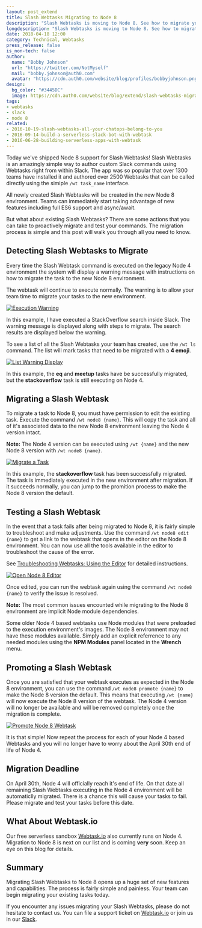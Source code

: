 ```yaml
---
layout: post_extend
title: Slash Webtasks Migrating to Node 8
description: "Slash Webtasks is moving to Node 8. See how to migrate your commands to ensure they keep running as expected."
longdescription: "Slash Webtasks is moving to Node 8. See how to migrate your commands to ensure they keep running as expected."
date: 2018-04-18 12:00
category: Technical, Webtasks
press_release: false
is_non-tech: false
author:
  name: "Bobby Johnson"
  url: "https://twitter.com/NotMyself"
  mail: "bobby.johnson@auth0.com"
  avatar: "https://cdn.auth0.com/website/blog/profiles/bobbyjohnson.png"
design:
  bg_color: "#3445DC"
  image: https://cdn.auth0.com/website/blog/extend/slash-webtasks-migrating-to-node-8/slash-webtasks-node8-logo.png
tags:
- webtasks
- slack
- node 8
related:
- 2016-10-19-slash-webtasks-all-your-chatops-belong-to-you
- 2016-09-14-build-a-serverless-slack-bot-with-webtask
- 2016-06-28-building-serverless-apps-with-webtask
---
```


Today we've shipped Node 8 support for Slash Webtasks! Slash Webtasks is an amazingly simple way to author custom Slack commands using Webtasks right from within Slack. The app was so popular that over 1300 teams have installed it and authored over 2500 Webtasks that can be called directly using the simiple `/wt task_name` interface.

All newly created Slash Webtasks will be created in the new Node 8 environment. Teams can immediately start taking advantage of new features including full ES6 support and async/await.

But what about existing Slash Webtasks? There are some actions that you can take to proactively migrate and test your commands. The migration process is simple and this post will walk you through all you need to know.

## Detecting Slash Webtasks to Migrate

Every time the Slash Webtask command is executed on the legacy Node 4 environment the system will display a warning message with instructions on how to migrate the task to the new Node 8 environment.

The webtask will continue to execute normally. The warning is to allow your team time to migrate your tasks to the new environment.

[![Execution Warning](https://cdn.auth0.com/website/blog/extend/slash-webtasks-migrating-to-node-8/slash-webtasks-execute-migrate.png)](https://cdn.auth0.com/website/blog/extend/slash-webtasks-migrating-to-node-8/slash-webtasks-execute-migrate.png)

In this example, I have executed a StackOverflow search inside Slack. The warning message is displayed along with steps to migrate. The search results are displayed below the warning.

To see a list of all the Slash Webtasks your team has created, use the `/wt ls` command. The list will mark tasks that need to be migrated with a **4 emoji**.

[![List Warning Display](https://cdn.auth0.com/website/blog/extend/slash-webtasks-migrating-to-node-8/slash-webtasks-list-migrate.png)](https://cdn.auth0.com/website/blog/extend/slash-webtasks-migrating-to-node-8/slash-webtasks-list-migrate.png)

In this example, the **eq** and **meetup** tasks have be successfully migrated, but the **stackoverflow** task is still executing on Node 4.

## Migrating a Slash Webtask

To migrate a task to Node 8, you must have permission to edit the existing task. Execute the command `/wt node8 {name}`. This will copy the task and all of it's associated data to the new Node 8 environment leaving the Node 4 version intact. 

**Note:** The Node 4 version can be executed using `/wt {name}` and the new Node 8 version with `/wt node8 {name}`.

[![Migrate a Task](https://cdn.auth0.com/website/blog/extend/slash-webtasks-migrating-to-node-8/slash-webtasks-migrate-task.png)](https://cdn.auth0.com/website/blog/extend/slash-webtasks-migrating-to-node-8/slash-webtasks-migrate-task.png)

In this example, the **stackoverflow** task has been successfully migrated. The task is immediately executed in the new environment after migration. If it succeeds normally, you can jump to the promition process to make the Node 8 version the default.

## Testing a Slash Webtask

In the event that a task fails after being migrated to Node 8, it is fairly simple to troubleshoot and make adjustments. Use the command `/wt node8 edit {name}` to get a link to the webtask that opens in the editor on the Node 8 environment. You can now use all the tools available in the editor to troubleshoot the cause of the error.

See [Troubleshooting Webtasks: Using the Editor](https://auth0.com/blog/troubleshooting-webtasks-using-the-editor/) for detailed instructions.

[![Open Node 8 Editor](https://cdn.auth0.com/website/blog/extend/slash-webtasks-migrating-to-node-8/slash-webtasks-edit-node8.png)](https://cdn.auth0.com/website/blog/extend/slash-webtasks-migrating-to-node-8/slash-webtasks-edit-node8.png)

Once edited, you can run the webtask again using the command `/wt node8 {name}` to verify the issue is resolved.

**Note:** The most common issues encounted while migrating to the Node 8 environment are implicit Node module dependencies. 

Some older Node 4 based webtasks use Node modules that were preloaded to the execution environment's images. The Node 8 environment may not have these modules available. Simply add an explicit referrence to any needed modules using the **NPM Modules** panel located in the **Wrench** menu.



## Promoting a Slash Webtask

Once you are satisfied that your webtask executes as expected in the Node 8 environment, you can use the command `/wt node8 promote {name}` to make the Node 8 version the default. This means that executing `/wt {name}` will now execute the Node 8 version of the webtask. The Node 4 version will no longer be available and will be removed completely once the migration is complete.

[![Promote Node 8 Webtask](https://cdn.auth0.com/website/blog/extend/slash-webtasks-migrating-to-node-8/slash-webtasks-promote-node8.png)](https://cdn.auth0.com/website/blog/extend/slash-webtasks-migrating-to-node-8/slash-webtasks-promote-node8.png)

It is that simple! Now repeat the process for each of your Node 4 based Webtasks and you will no longer have to worry about the April 30th end of life of Node 4.

## Migration Deadline

On April 30th, Node 4 will officially reach it's end of life. On that date all remaining Slash Webtasks executing in the Node 4 environment will be automaticlly migrated. There is a chance this will cause your tasks to fail. Please migrate and test your tasks before this date.

## What About Webtask.io

Our free serverless sandbox [Webtask.io](https://webtask.io/) also currently runs on Node 4. Migration to Node 8 is next on our list and is coming **very** soon. Keep an eye on this blog for details.

## Summary

Migrating Slash Webtasks to Node 8 opens up a huge set of new features and capabilities. The process is fairly simple and painless. Your team can begin migrating your existing tasks today.

If you encounter any issues migrating your Slash Webtasks, please do not hesitate to contact us. You can file a support ticket on [Webtask.io](https://webtask.io) or join us in our [Slack](https://skynet.run.webtask.io/webtask-signup).
